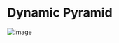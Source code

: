 # Dynamic Pyramid 

![image](https://github.com/webdeveloperkanai/make-chain-for-multi-user-level/assets/70555095/4f64e76c-32a0-4eab-9e15-fa11807a0292)
